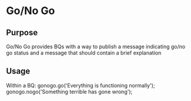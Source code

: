 # Go/No Go

## Purpose
Go/No Go provides BQs with a way to publish a message indicating go/no go status and a message that should contain a brief explanation

## Usage
Within a BQ:
gonogo.go('Everything is functioning normally');
gonogo.nogo('Something terrible has gone wrong');
